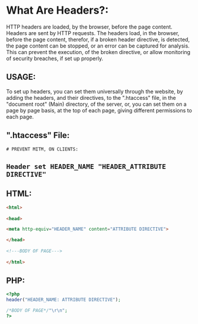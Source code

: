 # What Are Headers?:
HTTP headers are loaded, by the browser, before the page content. Headers are sent by HTTP requests. The headers load, in the browser, before the page content, therefor, if a broken header directive, is detected, the page content can be stopped, or an error can be captured for analysis. This can prevent the execution, of the broken directive, or allow monitoring of security breaches, if set up properly.

## USAGE:
To set up headers, you can set them universally through the website, by adding the headers, and their directives, to the ".htaccess" file, in the "document root" (Main) directory, of the server, or, you can set them on a page by page basis, at the top of each page, giving different permissions to each page.

## ".htaccess" File:

`# PREVENT MITM, ON CLIENTS:`

`Header set HEADER_NAME "HEADER_ATTRIBUTE DIRECTIVE"`
-

## HTML:
```html
<html>
  
<head>

<meta http-equiv="HEADER_NAME" content="ATTRIBUTE DIRECTIVE">

</head>
  
<!---BODY OF PAGE--->
  
</html>
```

## PHP:
```php
<?php
header("HEADER_NAME: ATTRIBUTE DIRECTIVE");

/*BODY OF PAGE*/"\r\n";
?>
```
